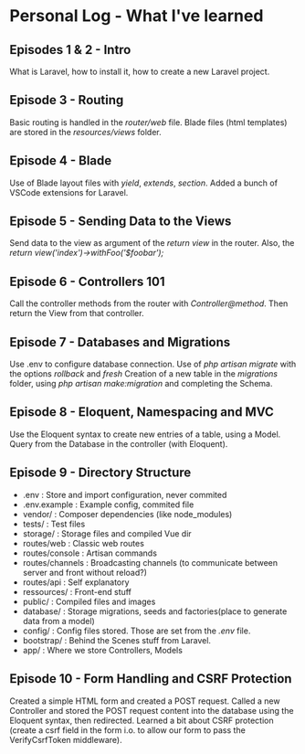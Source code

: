 # Personal Log - What I've learned

## Episodes 1 & 2 - Intro

What is Laravel, how to install it, how to create a new Laravel project.

## Episode 3 - Routing

Basic routing is handled in the _router/web_ file.
Blade files (html templates) are stored in the _resources/views_ folder.

## Episode 4 - Blade

Use of Blade layout files with _yield_, _extends_, _section_.
Added a bunch of VSCode extensions for Laravel.

## Episode 5 - Sending Data to the Views

Send data to the view as argument of the _return view_ in the router.
Also, the _return view('index')->withFoo('\$foobar');_

## Episode 6 - Controllers 101

Call the controller methods from the router with _Controller@method_.
Then return the View from that controller.

## Episode 7 - Databases and Migrations

Use .env to configure database connection.
Use of _php artisan migrate_ with the options _rollback_ and _fresh_
Creation of a new table in the _migrations_ folder, using _php artisan make:migration_ and completing the Schema.

## Episode 8 - Eloquent, Namespacing and MVC

Use the Eloquent syntax to create new entries of a table, using a Model.
Query from the Database in the controller (with Eloquent).

## Episode 9 - Directory Structure

-   .env : Store and import configuration, never commited
-   .env.example : Example config, commited file
-   vendor/ : Composer dependencies (like node_modules)
-   tests/ : Test files
-   storage/ : Storage files and compiled Vue dir
-   routes/web : Classic web routes
-   routes/console : Artisan commands
-   routes/channels : Broadcasting channels (to communicate between server and front without reload?)
-   routes/api : Self explanatory
-   ressources/ : Front-end stuff
-   public/ : Compiled files and images
-   database/ : Storage migrations, seeds and factories(place to generate data from a model)
-   config/ : Config files stored. Those are set from the _.env_ file.
-   bootstrap/ : Behind the Scenes stuff from Laravel.
-   app/ : Where we store Controllers, Models

## Episode 10 - Form Handling and CSRF Protection

Created a simple HTML form and created a POST request. Called a new Controller and stored the POST request content into the database using the Eloquent syntax, then redirected.
Learned a bit about CSRF protection (create a csrf field in the form i.o. to allow our form to pass the VerifyCsrfToken middleware).
